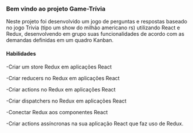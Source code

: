 <h3>Bem vindo ao projeto Game-Trívia</h3>
Neste projeto foi desenvolvido um jogo de perguntas e respostas baseado no jogo Trivia (tipo um show do milhão americano rs) utilizando React e Redux, desenvolvendo em grupo suas funcionalidades de acordo com as demandas definidas em um quadro Kanban.

<h4>Habilidades</h4>

-Criar um store Redux em aplicações React

-Criar reducers no Redux em aplicações React

-Criar actions no Redux em aplicações React

-Criar dispatchers no Redux em aplicações React

-Conectar Redux aos componentes React

-Criar actions assíncronas na sua aplicação React que faz uso de Redux.
